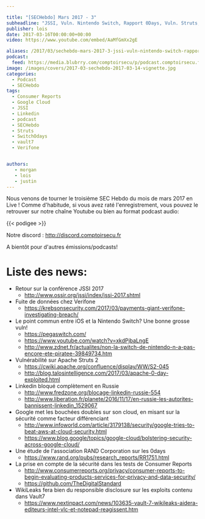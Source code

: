 ```yaml
---

title: "[SECHebdo] Mars 2017 - 3"
subheadline: "JSSI, Vuln. Nintendo Switch, Rapport 0Days, Vuln. Struts, Leak Verifone, etc."
publisher: lois
date: 2017-03-16T00:00:00+00:00
video: https://www.youtube.com/embed/AaMfGmXx2gE

aliases: /2017/03/sechebdo-mars-2017-3-jssi-vuln-nintendo-switch-rapport-0days-vuln-struts-leak-verifone-etc/
podcast:
  feed: https://media.blubrry.com/comptoirsecu/p/podcast.comptoirsecu.fr/CSEC.HS40.2017-03-14.SECHebdo_Mar_2017-3.mp3
image: /images/covers/2017-03-sechebdo-2017-03-14-vignette.jpg
categories:
  - Podcast
  - SECHebdo
tags:
  - Consumer Reports
  - Google Cloud
  - JSSI
  - Linkedin
  - podcast
  - SECHebdo
  - Struts
  - SwitchOdays
  - vault7
  - Verifone


authors:
   - morgan
   - lois
   - justin
---
```



Nous venons de tourner le troisième SEC Hebdo du mois de mars 2017 en Live ! Comme d'habitude, si vous avez raté l'enregistrement, vous pouvez le retrouver sur notre chaîne Youtube ou bien au format podcast audio:

{{< podigee >}}


Notre discord : <http://discord.comptoirsecu.fr>

A bientôt pour d'autres émissions/podcasts!

# Liste des news:

  * Retour sur la conférence JSSI 2017
      * <http://www.ossir.org/jssi/index/jssi-2017.shtml>
  * Fuite de données chez Verifone
      * <https://krebsonsecurity.com/2017/03/payments-giant-verifone-investigating-breach/>
  * Le point commun entre iOS et la Nintendo Switch? Une bonne grosse vuln!
      * <https://pegaswitch.com/>
      * <https://www.youtube.com/watch?v=xkdPjbaLngE>
      * <http://www.zdnet.fr/actualites/non-la-switch-de-nintendo-n-a-pas-encore-ete-piratee-39849734.htm>
  * Vulnérabilité sur Apache Struts 2
      * <https://cwiki.apache.org/confluence/display/WW/S2-045>
      * <http://blog.talosintelligence.com/2017/03/apache-0-day-exploited.html>
  * Linkedin bloqué complètement en Russie
      * <http://www.fredzone.org/blocage-linkedin-russie-554>
      * <http://www.liberation.fr/planete/2016/11/17/en-russie-les-autorites-bannissent-linkedin_1529067>
  * Google met les bouchées doubles sur son cloud, en misant sur la sécurité comme facteur différenciant
      * <http://www.infoworld.com/article/3179138/security/google-tries-to-beat-aws-at-cloud-security.html>
      * <https://www.blog.google/topics/google-cloud/bolstering-security-across-google-cloud/>
  * Une étude de l'association RAND Corporation sur les 0days
      * <https://www.rand.org/pubs/research_reports/RR1751.html>
  * La prise en compte de la sécurité dans les tests de Consumer Reports
      * <http://www.consumerreports.org/privacy/consumer-reports-to-begin-evaluating-products-services-for-privacy-and-data-security/>
      * <https://github.com/TheDigitalStandard>
  * WikiLeaks fera bien du responsible disclosure sur les exploits contenu dans Vault7
      * <https://www.nextinpact.com/news/103635-vault-7-wikileaks-aidera-editeurs-intel-vlc-et-notepad-reagissent.htm>
